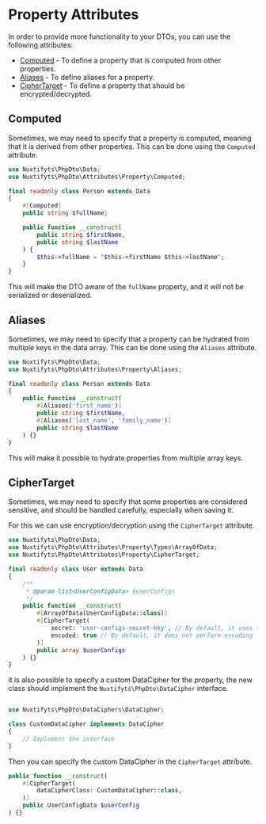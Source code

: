 Property Attributes
=

In order to provide more functionality to your DTOs, you can use the following attributes:
- [Computed](#Computed) - To define a property that is computed from other properties.
- [Aliases](#Aliases) - To define aliases for a property.
- [CipherTarget](#CipherTarget) - To define a property that should be encrypted/decrypted.

Computed
-

Sometimes, we may need to specify that a property is computed, meaning that it is derived from other properties. 
This can be done using the `Computed` attribute.

```php
use Nuxtifyts\PhpDto\Data;
use Nuxtifyts\PhpDto\Attributes\Property\Computed;

final readonly class Person extends Data
{
    #[Computed]
    public string $fullName;

    public function __construct(
        public string $firstName,
        public string $lastName
    ) {
        $this->fullName = "$this->firstName $this->lastName";
    }
}
```

This will make the DTO aware of the `fullName` property, and it will not be serialized or deserialized.

Aliases
-

Sometimes, we may need to specify that a property can be hydrated from multiple keys in the data array.
This can be done using the `Aliases` attribute.

```php
use Nuxtifyts\PhpDto\Data;
use Nuxtifyts\PhpDto\Attributes\Property\Aliases;

final readonly class Person extends Data
{
    public function __construct(
        #[Aliases('first_name')]
        public string $firstName,
        #[Aliases('last_name', 'family_name')]
        public string $lastName   
    ) {}
}
```

This will make it possible to hydrate properties from multiple array keys.

CipherTarget
-

Sometimes, we may need to specify that some properties are considered sensitive, and should be
handled carefully, especially when saving it. 

For this we can use encryption/decryption using the `CipherTarget` attribute.

```php
use Nuxtifyts\PhpDto\Data;
use Nuxtifyts\PhpDto\Attributes\Property\Types\ArrayOfData;
use Nuxtifyts\PhpDto\Attributes\Property\CipherTarget;

final readonly class User extends Data
{
    /** 
     * @param list<UserConfigData> $userConfigs
     */
    public function __construct(
        #[ArrayOfData(UserConfigData::class)]
        #[CipherTarget(
            secret: 'user-configs-secret-key', // By default, it uses the class name
            encoded: true // By default, it does not perform encoding
        )]
        public array $userConfigs
    ) {}
}

```

it is also possible to specify a custom DataCipher for the property,
the new class should implement the `Nuxtifyts\PhpDto\DataCipher` interface.

```php

use Nuxtifyts\PhpDto\DataCiphers\DataCipher;

class CustomDataCipher implements DataCipher
{
    // Implement the interface
}
```

Then you can specify the custom DataCipher in the `CipherTarget` attribute.

```php
public function __construct(
    #[CipherTarget(
        dataCipherClass: CustomDataCipher::class,
    )]
    public UserConfigData $userConfig
) {}
```

